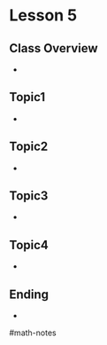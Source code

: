 # Lesson 5
## Class Overview
- 

## Topic1
- 

## Topic2
- 

## Topic3
- 

## Topic4
- 

## Ending
- 

#math-notes
